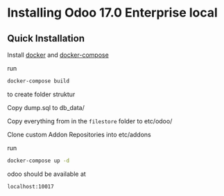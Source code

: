 # Installing Odoo 17.0 Enterprise local

## Quick Installation

Install [docker](https://docs.docker.com/get-docker/) and [docker-compose](https://docs.docker.com/compose/install/) 

run

``` bash
docker-compose build
```

to create folder struktur

Copy dump.sql to db_data/ 

Copy everything from in the `filestore` folder to etc/odoo/

Clone custom Addon Repositories into etc/addons

run

``` bash
docker-compose up -d
```

odoo should be available at

`localhost:10017`